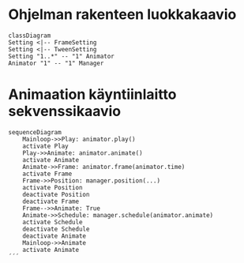 # Ohjelman rakenteen luokkakaavio

```mermaid
classDiagram
Setting <|-- FrameSetting
Setting <|-- TweenSetting
Setting "1..*" -- "1" Animator
Animator "1" -- "1" Manager
```

# Animaation käyntiinlaitto sekvenssikaavio

```mermaid
sequenceDiagram
	Mainloop->>Play: animator.play()
	activate Play
	Play->>Animate: animator.animate()
	activate Animate
	Animate->>Frame: animator.frame(animator.time)
	activate Frame
	Frame->>Position: manager.position(...)
	activate Position
	deactivate Position
	deactivate Frame
	Frame-->>Animate: True
	Animate->>Schedule: manager.schedule(animator.animate)
	activate Schedule
	deactivate Schedule
	deactivate Animate
	Mainloop->>Animate
	activate Animate
´´´
